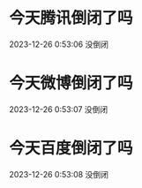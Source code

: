 # 今天腾讯倒闭了吗

2023-12-26 0:53:06 没倒闭

# 今天微博倒闭了吗

2023-12-26 0:53:07 没倒闭

# 今天百度倒闭了吗

2023-12-26 0:53:08 没倒闭


